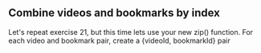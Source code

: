 ## Combine videos and bookmarks by index

Let's repeat exercise 21, but this time lets use your new zip() function. For each video and bookmark pair, create a {videoId, bookmarkId} pair